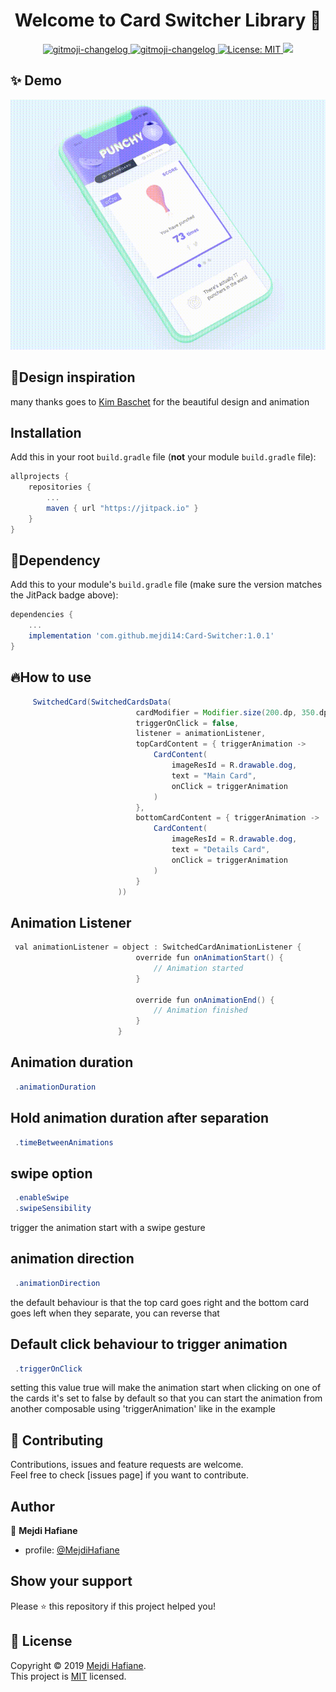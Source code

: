 <h1 align="center">Welcome to Card Switcher Library 👋</h1>

<p align="center">
  <a href="https://github.com/frinyvonnick/gitmoji-changelog">
    <img src="https://img.shields.io/badge/API-15%2B-blue.svg?style=flat" alt="gitmoji-changelog">
  </a>  <a href="https://github.com/frinyvonnick/gitmoji-changelog">
    <img src="https://jitpack.io/v/mejdi14/AndroidColorPicker.svg" alt="gitmoji-changelog">
  </a>
  </a>
	<a href="https://github.com/kefranabg/readme-md-generator/blob/master/LICENSE">
    <img alt="License: MIT" src="https://img.shields.io/badge/license-MIT-yellow.svg" target="_blank" />
  </a>
  <a href="https://codecov.io/gh/kefranabg/readme-md-generator">
    <img src="https://codecov.io/gh/kefranabg/readme-md-generator/branch/master/graph/badge.svg" />
  </a>
</p>

## ✨ Demo
<p align="center">
<img src="https://github.com/mejdi14/Card-Switcher/blob/main/app/images/demo.gif" height="400" width="550" >
	</p>
	
	
## :art:Design inspiration
many thanks goes to [Kim Baschet](https://twitter.com/Kim_____B) for the beautiful design and animation




## Installation

Add this in your root `build.gradle` file (**not** your module `build.gradle` file):

```gradle
allprojects {
	repositories {
		...
		maven { url "https://jitpack.io" }
	}
}
``` 
## :hammer:Dependency

Add this to your module's `build.gradle` file (make sure the version matches the JitPack badge above):

```gradle
dependencies {
	...
	implementation 'com.github.mejdi14:Card-Switcher:1.0.1'
}
```


## :fire:How to use

``` java
     SwitchedCard(SwitchedCardsData(
                            cardModifier = Modifier.size(200.dp, 350.dp),
                            triggerOnClick = false,
                            listener = animationListener,
                            topCardContent = { triggerAnimation ->
                                CardContent(
                                    imageResId = R.drawable.dog,
                                    text = "Main Card",
                                    onClick = triggerAnimation
                                )
                            },
                            bottomCardContent = { triggerAnimation ->
                                CardContent(
                                    imageResId = R.drawable.dog,
                                    text = "Details Card",
                                    onClick = triggerAnimation
                                )
                            }
                        ))
```

Animation Listener
-----

``` java
 val animationListener = object : SwitchedCardAnimationListener {
                            override fun onAnimationStart() {
                                // Animation started
                            }

                            override fun onAnimationEnd() {
                                // Animation finished
                            }
                        }
```
Animation duration
-----

``` java
 .animationDuration
```

Hold animation duration after separation
-----

``` java
 .timeBetweenAnimations
```

swipe option
-----

``` java
 .enableSwipe
 .swipeSensibility
```
trigger the animation start with a swipe gesture

animation direction 
-----
``` java
 .animationDirection
```
the default behaviour is that the top card goes right and the bottom card goes left when they separate, you can reverse that

Default click behaviour to trigger animation
-----
``` java
 .triggerOnClick
```
setting this value true will make the animation start when clicking on one of the cards
it's set to false by default so that you can start the animation from another composable using 'triggerAnimation' like in the example



## 🤝 Contributing

Contributions, issues and feature requests are welcome.<br />
Feel free to check [issues page] if you want to contribute.<br />


## Author

👤 **Mejdi Hafiane**

- profile: [@MejdiHafiane](https://twitter.com/mejdi141)

## Show your support

Please ⭐️ this repository if this project helped you!


## 📝 License

Copyright © 2019 [Mejdi Hafiane](https://github.com/mejdi14).<br />
This project is [MIT](https://github.com/mejdi14/readme-md-generator/blob/master/LICENSE) licensed.
